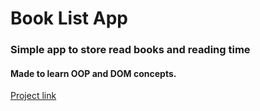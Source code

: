 # Book List App

### Simple app to store read books and reading time

#### Made to learn OOP and DOM concepts.    

[Project link](https://annqk.github.io/oop_book_list/)
